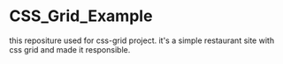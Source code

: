# CSS_Grid_Example

this repositure used for css-grid project. it's a simple restaurant site with css grid and made it responsible.
